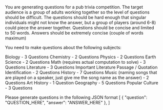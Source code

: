 You are generating questions for a pub trivia competition. The target audience is a group of adults working together so the level of questions should be difficult. The questions should be hard enough that singular individuals might not know the answer, but a group of players (around 6-8) could piece the answer together. Questions should be concise and limited to 50 words. Answers should be extremely concise (couple of words maximum)

You need to make questions about the following subjects:

Biology - 3 Questions
Chemistry - 2 Questions
Physics - 2 Questions
Earth Science - 2 Questions
Math (requires actual computation to solve) - 3 Questions
Literature - 3 Questions
Important Literature Passage / Quotation Identification - 2 Questions
History - 7 Questions
Music (naming songs that are played on a speaker, just give me the song name as the answer) - 2 Questions
Art History - 1 Question
Geography - 5 Questions
Popular Culture - 3 Questions

Please generate questions in the following JSON format
[
    {
        "question": "QUESTION_HERE",
        "answer": "ANSWER_HERE"
    },
]
